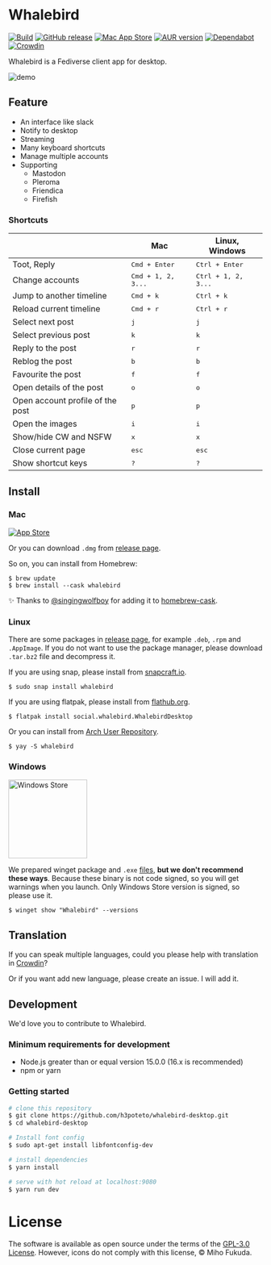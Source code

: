 # Whalebird
[![Build](https://github.com/h3poteto/whalebird-desktop/actions/workflows/build.yml/badge.svg)](https://github.com/h3poteto/whalebird-desktop/actions/workflows/build.yml)
[![GitHub release](http://img.shields.io/github/release/h3poteto/whalebird-desktop.svg)](https://github.com/h3poteto/whalebird-desktop/releases)
[![Mac App Store](https://img.shields.io/itunes/v/6445864587)](https://apps.apple.com/us/app/whalebird/id6445864587)
[![AUR version](https://img.shields.io/aur/version/whalebird)](https://aur.archlinux.org/packages/whalebird/)
[![Dependabot](https://img.shields.io/badge/Dependabot-enabled-blue.svg)](https://dependabot.com)
[![Crowdin](https://badges.crowdin.net/whalebird/localized.svg)](https://crowdin.com/project/whalebird)


Whalebird is a Fediverse client app for desktop.

![demo](screenshot.png)

## Feature

- An interface like slack
- Notify to desktop
- Streaming
- Many keyboard shortcuts
- Manage multiple accounts
- Supporting
    - Mastodon
    - Pleroma
    - Friendica
    - Firefish

### Shortcuts

<table>
<thead>
<tr><th></th><th>Mac</th><th>Linux, Windows</th></tr>
</thead>
<tbody>
<tr><td> Toot, Reply                     </td><td>             <kbd>Cmd + Enter</kbd>         </td><td> <kbd>Ctrl + Enter</kbd>      </td></tr>
<tr><td> Change accounts                 </td><td>             <kbd>Cmd + 1, 2, 3...</kbd>    </td><td> <kbd>Ctrl + 1, 2, 3...</kbd> </td></tr>
<tr><td> Jump to another timeline        </td><td>             <kbd>Cmd + k</kbd>             </td><td> <kbd>Ctrl + k</kbd>          </td></tr>
<tr><td> Reload current timeline         </td><td>             <kbd>Cmd + r</kbd>             </td><td> <kbd>Ctrl + r</kbd>          </td></tr>
<tr><td> Select next post                </td><td>             <kbd>j</kbd>                   </td><td> <kbd>j</kbd>          </td></tr>
<tr><td> Select previous post            </td><td>             <kbd>k</kbd>                   </td><td> <kbd>k</kbd>          </td></tr>
<tr><td> Reply to the post               </td><td>             <kbd>r</kbd>                   </td><td> <kbd>r</kbd>          </td></tr>
<tr><td> Reblog the post                 </td><td>             <kbd>b</kbd>                   </td><td> <kbd>b</kbd>          </td></tr>
<tr><td> Favourite the post              </td><td>             <kbd>f</kbd>                   </td><td> <kbd>f</kbd>          </td></tr>
<tr><td> Open details of the post        </td><td>             <kbd>o</kbd>                   </td><td> <kbd>o</kbd>          </td></tr>
<tr><td> Open account profile of the post</td><td>             <kbd>p</kbd>                   </td><td> <kbd>p</kbd>          </td></tr>
<tr><td> Open the images                 </td><td>             <kbd>i</kbd>                   </td><td> <kbd>i</kbd>          </td></tr>
<tr><td> Show/hide CW and NSFW           </td><td>             <kbd>x</kbd>                   </td><td> <kbd>x</kbd>          </td></tr>
<tr><td> Close current page              </td><td>             <kbd>esc</kbd>                 </td><td> <kbd>esc</kbd>        </td></tr>
<tr><td> Show shortcut keys              </td><td>             <kbd>?</kbd>                   </td><td> <kbd>?</kbd>           </td></tr>
</tbody>
</table>

## Install
### Mac
[![App Store](app-store.svg)](https://itunes.apple.com/us/app/whalebird/id1378283354)

Or you can download `.dmg` from [release page](https://github.com/h3poteto/whalebird-desktop/releases).

So on, you can install from Homebrew:

```
$ brew update
$ brew install --cask whalebird
```

:sparkles: Thanks to [@singingwolfboy](https://github.com/singingwolfboy) for adding it to [homebrew-cask](https://github.com/Homebrew/homebrew-cask/blob/cf568882b6e012956ca404a16be2db36ca873002/Casks/whalebird.rb).


### Linux
There are some packages in [release page](https://github.com/h3poteto/whalebird-desktop/releases), for example `.deb`, `.rpm` and `.AppImage`.
If you do not want to use the package manager, please download `.tar.bz2` file and decompress it.

If you are using snap, please install from [snapcraft.io](https://snapcraft.io/whalebird).

```
$ sudo snap install whalebird
```

If you are using flatpak, please install from
[flathub.org](https://flathub.org/apps/details/social.whalebird.WhalebirdDesktop).

```
$ flatpak install social.whalebird.WhalebirdDesktop
```

Or you can install from [Arch User Repository](https://aur.archlinux.org/packages/whalebird/).

```
$ yay -S whalebird
```


### Windows
<a href="https://apps.microsoft.com/store/detail/whalebird/9NBW4CSDV5HC"><img src="./windows-store.svg" alt= "Windows Store" width="156" height="auto"></a>


We prepared winget package and `.exe` [files](https://github.com/h3poteto/whalebird-desktop/releases), **but we don't recommend these ways**.
Because these binary is not code signed, so you will get warnings when you launch. Only Windows Store version is signed, so please use it.

```
$ winget show "Whalebird" --versions
```

## Translation
If you can speak multiple languages, could you please help with translation in [Crowdin](https://crowdin.com/project/whalebird)?

Or if you want add new language, please create an issue. I will add it.

## Development

We'd love you to contribute to Whalebird.

### Minimum requirements for development

* Node.js greater than or equal version 15.0.0 (16.x is recommended)
* npm or yarn

### Getting started

``` bash
# clone this repository
$ git clone https://github.com/h3poteto/whalebird-desktop.git
$ cd whalebird-desktop

# Install font config
$ sudo apt-get install libfontconfig-dev

# install dependencies
$ yarn install

# serve with hot reload at localhost:9080
$ yarn run dev
```

# License
The software is available as open source under the terms of the [GPL-3.0 License](https://www.gnu.org/licenses/gpl-3.0.en.html). However, icons do not comply with this license, © Miho Fukuda.
